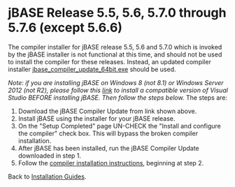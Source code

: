 # jBASE Release 5.5, 5.6, 5.7.0 through 5.7.6 (except 5.6.6)

<PageHeader />

The compiler installer for jBASE release 5.5, 5.6 and 5.7.0 which is invoked by the jBASE installer is not functional at this time, and should not be used to install the compiler for these releases. Instead, an updated compiler installer [jbase\_compiler\_update\_64bit.exe](https://github.com/zumasys/docs/releases/download/v0.5/jbase_compiler_update_64bit.exe) should be used.

*Note: if you are installing jBASE on Windows 8 (not 8.1) or Windows Server 2012 (not R2), please follow this [link](./../windows-server-2012-and-windows-8-compiler-installation/README.md) to install a compatible version of Visual Studio BEFORE installing jBASE. Then follow the steps below.*
The steps are:

1. Download the jBASE Compiler Update from link shown above.
2. Install jBASE using the installer for your jBASE release.
3. On the "Setup Completed" page UN-CHECK the "Install and configure the compiler" check box. This will bypass the broken compiler installation.
4. After jBASE has been installed, run the jBASE Compiler Update downloaded in step 1.
5. Follow the [compiler installation instructions](./../windows-compiler-installation), beginning at step 2.

Back to [Installation Guides](./../README.md).

<PageFooter />
